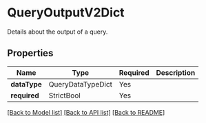 # QueryOutputV2Dict

Details about the output of a query.

## Properties
| Name | Type | Required | Description |
| ------------ | ------------- | ------------- | ------------- |
**dataType** | QueryDataTypeDict | Yes |  |
**required** | StrictBool | Yes |  |


[[Back to Model list]](../../../README.md#models-v1-link) [[Back to API list]](../../../README.md#apis-v1-link) [[Back to README]](../../../README.md)
